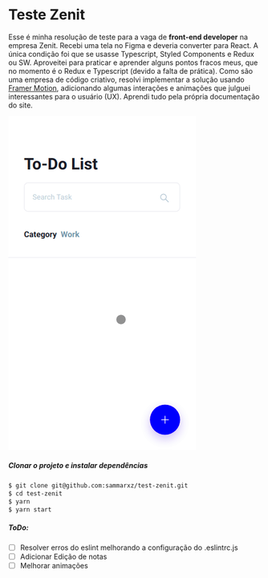 # Teste Zenit
Esse é minha resolução de teste para a vaga de **front-end developer** na empresa Zenit. Recebi uma tela no Figma e deveria converter para React. A única condição foi que se usasse Typescript, Styled Components e Redux ou SW. Aproveitei para praticar e aprender alguns pontos fracos meus, que no momento é o Redux e Typescript (devido a falta de prática). Como são uma empresa de código criativo, resolvi implementar a solução usando [Framer Motion](https://www.framer.com/motion/), adicionando algumas interações e animações que julguei interessantes para o usuário (UX). Aprendi tudo pela própria documentação do site.

![Preview](https://raw.githubusercontent.com/sammarxz/test-zenit/master/preview.gif)


##### Clonar o projeto e instalar dependências
```
$ git clone git@github.com:sammarxz/test-zenit.git
$ cd test-zenit
$ yarn
$ yarn start
```

##### ToDo:
* [ ] Resolver erros do eslint melhorando a configuração do .eslintrc.js
* [ ] Adicionar Edição de notas
* [ ] Melhorar animações
